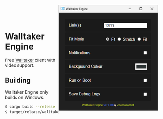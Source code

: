 <img src=".github/screenshot.png" align="right" height="350px">

<br><br>

# Walltaker Engine

Free [Walltaker](https://walltaker.joi.how/) client with video support.

## Building

Walltaker Engine only builds on Windows.

```bash
$ cargo build --release
$ target/release/walltaker-engine.exe
```